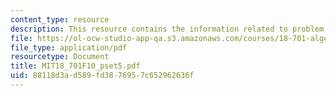```yaml
---
content_type: resource
description: This resource contains the information related to problem set 5.
file: https://ol-ocw-studio-app-qa.s3.amazonaws.com/courses/18-701-algebra-i-fall-2010/88118d3ad589fd3876957c652962636f_MIT18_701F10_pset5.pdf
file_type: application/pdf
resourcetype: Document
title: MIT18_701F10_pset5.pdf
uid: 88118d3a-d589-fd38-7695-7c652962636f
---
```


